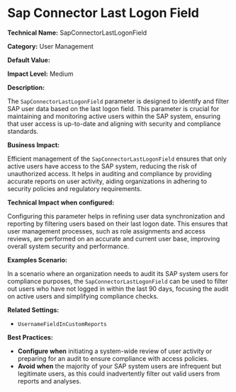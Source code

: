 # Sap Connector Last Logon Field

**Technical Name:** SapConnectorLastLogonField

**Category:** User Management

**Default Value:**

**Impact Level:** Medium

**Description:**

The `SapConnectorLastLogonField` parameter is designed to identify and filter SAP user data based on the last logon field. This parameter is crucial for maintaining and monitoring active users within the SAP system, ensuring that user access is up-to-date and aligning with security and compliance standards.

**Business Impact:**

Efficient management of the `SapConnectorLastLogonField` ensures that only active users have access to the SAP system, reducing the risk of unauthorized access. It helps in auditing and compliance by providing accurate reports on user activity, aiding organizations in adhering to security policies and regulatory requirements.

**Technical Impact when configured:**

Configuring this parameter helps in refining user data synchronization and reporting by filtering users based on their last logon date. This ensures that user management processes, such as role assignments and access reviews, are performed on an accurate and current user base, improving overall system security and performance.

**Examples Scenario:**

In a scenario where an organization needs to audit its SAP system users for compliance purposes, the `SapConnectorLastLogonField` can be used to filter out users who have not logged in within the last 90 days, focusing the audit on active users and simplifying compliance checks.

**Related Settings:**

- `UsernameFieldInCustomReports`

**Best Practices:** 

- **Configure when** initiating a system-wide review of user activity or preparing for an audit to ensure compliance with access policies.
- **Avoid when** the majority of your SAP system users are infrequent but legitimate users, as this could inadvertently filter out valid users from reports and analyses.